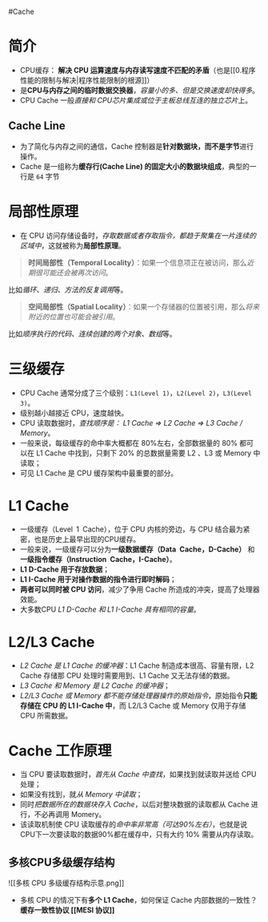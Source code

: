 #Cache 
# 简介
- CPU缓存： **解决 CPU 运算速度与内存读写速度不匹配的矛盾**（也是[[0.程序性能的限制与解决|程序性能限制的根源]]）
- 是**CPU与内存之间的临时数据交换器**，*容量小的多、但是交换速度却快得多*。
- CPU Cache 一般*直接和 CPU芯片集成或位于主板总线互连的独立芯片*上。

## Cache Line
- 为了简化与内存之间的通信，Cache 控制器是**针对数据块，而不是字节**进行操作。
- Cache 是一组称为**缓存行(Cache Line) 的固定大小的数据块组成**，典型的一行是 `64` 字节

# 局部性原理
- 在 CPU 访问存储设备时，*存取数据或者存取指令，都趋于聚集在一片连续的区域中*，这就被称为**局部性原理**。

> **时间局部性（Temporal Locality）**：如果一个信息项正在被访问，那么*近期很可能还会被再次访问*。

比如*循环、递归、方法的反复调用*等。

> **空间局部性（Spatial Locality）**：如果一个存储器的位置被引用，那么*将来附近的位置也可能会被引用*。

比如*顺序执行的代码、连续创建的两个对象、数组*等。

# 三级缓存
- CPU Cache 通常分成了三个级别：`L1(Level 1)`，`L2(Level 2)`，`L3(Level 3)`。
- 级别越小越接近 CPU，速度越快。
- CPU 读取数据时，*查找顺序是： L1 Cache => L2 Cache => L3 Cache / Memory*。
- 一般来说，每级缓存的命中率大概都在 80%左右，全部数据量的 80% 都可以在 L1 Cache 中找到，只剩下 20% 的总数据量需要 L2 、L3 或 Memory 中读取；
- 可见 L1 Cache 是 CPU 缓存架构中最重要的部分。

# L1 Cache
- 一级缓存（Level 1 Cache），位于 CPU 内核的旁边，与 CPU 结合最为紧密，也是历史上最早出现的CPU缓存。
- 一般来说，一级缓存可以分为**一级数据缓存（Data Cache，D-Cache）** 和**一级指令缓存（Instruction Cache，I-Cache）**。
- **L1 D-Cache 用于存放数据**；
- **L1 I-Cache 用于对操作数据的指令进行即时解码**；
- **两者可以同时被 CPU 访问**，减少了争用 Cache 所造成的冲突，提高了处理器效能。
- 大多数CPU *L1 D-Cache  和 L1 I-Cache 具有相同的容量*。


# L2/L3 Cache
- *L2 Cache 是 L1 Cache 的缓冲器*：L1 Cache 制造成本很高、容量有限，L2 Cache 存储那 CPU 处理时需要用到、L1 Cache 又无法存储的数据。
- *L3 Cache 和 Memory 是 L2 Cache 的缓冲器*；
- *L2/L3 Cache 或 Memory 都不能存储处理器操作的原始指令*，原始指令**只能存储在 CPU 的 L1 I-Cache 中**，而 L2/L3 Cache 或 Memory 仅用于存储 CPU 所需数据。


# Cache 工作原理
- 当 CPU 要读取数据时，*首先从 Cache 中查找*，如果找到就读取并送给 CPU 处理；
- 如果没有找到，就*从 Memory 中读取*；
- 同时*把数据所在的数据块存入 Cache*，以后对整块数据的读取都从 Cache 进行，不必再调用 Momery。 
- 该读取机制使 CPU 读取缓存的*命中率非常高（可达90%左右）*，也就是说CPU下一次要读取的数据90%都在缓存中，只有大约 10% 需要从内存读取。

## 多核CPU多级缓存结构
![[多核 CPU 多级缓存结构示意.png]]

- 多核 CPU 的情况下有**多个 L1 Cache**，如何保证 Cache 内部数据的一致性？ **缓存一致性协议 [[MESI 协议]]**